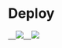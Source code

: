 # Deploy
<a href="https://portal.azure.com/#create/Microsoft.Template/uri/https%3A%2F%2Fraw.githubusercontent.com%2FSHIODOMEsolkichi%2FJson-Template%2Fmaster%2Fazuredeploy.json" target="_blank">    <img src="http://azuredeploy.net/deploybutton.png"/></a><a href="http://armviz.io/#/?load=https%3A%2F%2Fraw.githubusercontent.com%2FAzure%2Fazure-quickstart-templates%2Fmaster%2F101-vm-customdata%2Fazuredeploy.json" target="_blank">    <img src="http://armviz.io/visualizebutton.png"/></a>


